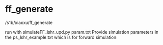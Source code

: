 # ff_generate
/s1b/xiaoxu/ff_generate

run with simulateFF_lshr_upd.py param.txt
Provide simulation parameters in the ps_lshr_example.txt which is for forward simulation
